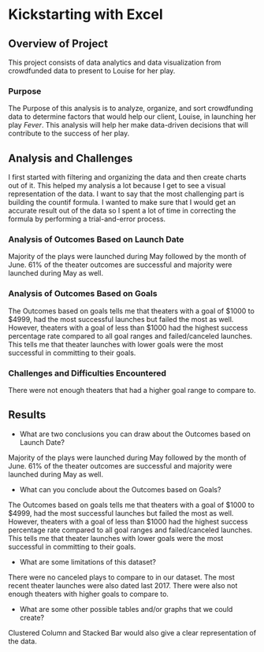 # Kickstarting with Excel

## Overview of Project

This project consists of data analytics and data visualization from crowdfunded data to present to Louise for her play. 

### Purpose

The Purpose of this analysis is to analyze, organize, and sort crowdfunding data to determine factors that would help our client, Louise, in launching her play *Fever*. This analysis will help her make data-driven decisions that will contribute to the success of her play. 

## Analysis and Challenges

I first started with filtering and organizing the data and then create charts out of it. This helped my analysis a lot because I get to see a visual representation of the data. I want to say that the most challenging part is building the countif formula. I wanted to make sure that I would get an accurate result out of the data so I spent a lot of time in correcting the formula by performing a trial-and-error process. 

### Analysis of Outcomes Based on Launch Date

Majority of the plays were launched during May followed by the month of June. 
61% of the theater outcomes are successful and majority were launched during May as well. 


### Analysis of Outcomes Based on Goals

The Outcomes based on goals tells me that theaters with a goal of $1000 to $4999, had the most successful launches but failed the most as well. However, theaters with a goal of less than $1000 had the highest success percentage rate compared to all goal ranges and failed/canceled launches. This tells me that theater launches with lower goals were the most successful in committing to their goals. 

### Challenges and Difficulties Encountered

There were not enough theaters that had a higher goal range to compare to. 

## Results

- What are two conclusions you can draw about the Outcomes based on Launch Date?

Majority of the plays were launched during May followed by the month of June. 
61% of the theater outcomes are successful and majority were launched during May as well. 

- What can you conclude about the Outcomes based on Goals?

The Outcomes based on goals tells me that theaters with a goal of $1000 to $4999, had the most successful launches but failed the most as well. However, theaters with a goal of less than $1000 had the highest success percentage rate compared to all goal ranges and failed/canceled launches. This tells me that theater launches with lower goals were the most successful in committing to their goals. 

- What are some limitations of this dataset?

There were no canceled plays to compare to in our dataset. The most recent theater launches were also dated last 2017. There were also not enough theaters with higher goals to compare to. 

- What are some other possible tables and/or graphs that we could create?

Clustered Column and Stacked Bar would also give a clear representation of the data.
